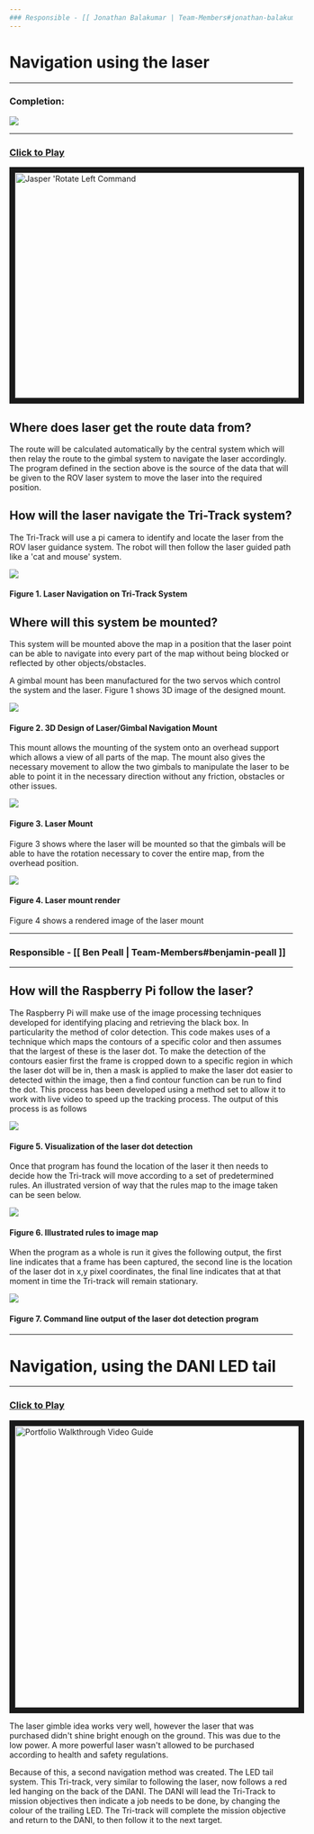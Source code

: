 ```yaml
---
### Responsible - [[ Jonathan Balakumar | Team-Members#jonathan-balakumar ]], [[ Callum Newman | Team-Members#callum-newman]]
---
```

# Navigation using the laser
---
### Completion: 
<p align="left">
<img src="https://github.com/lboroEESE-16ELD002/I-ProjectDocs/blob/master/Portfolio%20SC/Update%20github%20percentage%20bar/100%25%20updated.PNG">
</p>

---

### [Click to Play](https://www.youtube.com/watch?v=AgW6seKAQSM&feature=youtu.be)
<a href="https://www.youtube.com/watch?v=AgW6seKAQSM&feature=youtu.be" target="_blank"><img src="https://github.com/lboroEESE-16ELD002/I-Portfolio/blob/master/Video%20Demos/Video%20Screen%20Shots/LaserGimbleSC.jpg" 
alt="Jasper 'Rotate Left Command" width="800" height="400" border="10" /></a>

## Where does laser get the route data from?
The route will be calculated automatically by the central system which will then relay the route to the gimbal system to navigate the laser accordingly. The program defined in the section above is the source of the data that will be given to the ROV laser system to move the laser into the required position.

## How will the laser navigate the Tri-Track system?
The Tri-Track will use a pi camera to identify and locate the laser from the ROV laser guidance system. The robot will then follow the laser guided path like a 'cat and mouse' system. 

<p align="left">
<img src="https://github.com/lboroEESE-16ELD002/I-ProjectDocs/blob/master/Portfolio%20SC/laser%20dot%20concept.PNG">
</p>

#### Figure 1. Laser Navigation on Tri-Track System

## Where will this system be mounted?
This system will be mounted above the map in a position that the laser point can be able to navigate into every part of the map without being blocked or reflected by other objects/obstacles. 

A gimbal mount has been manufactured for the two servos which control the system and the laser. Figure 1 shows 3D image of the designed mount. 

<p align="left">
<img src="https://github.com/lboroEESE-16ELD002/I-Portfolio/blob/master/concept%20drawing/Laser%20Gimbal%20Concept.PNG">
</p>

#### Figure 2. 3D Design of Laser/Gimbal Navigation Mount

This mount allows the mounting of the system onto an overhead support which allows a view of all parts of the map. 
The mount also gives the necessary movement to allow the two gimbals to manipulate the laser to be able to point it in the necessary direction without any friction, obstacles or other issues.


<p align="left">
<img src="https://github.com/lboroEESE-16ELD002/I-ProjectDocs/blob/master/Portfolio%20SC/Laser%20Mount.png">
</p>

#### Figure 3. Laser Mount 


Figure 3 shows where the laser will be mounted so that the gimbals will be able to have the rotation necessary to cover the entire map, from the overhead position.

<p align="left">
<img src="https://github.com/lboroEESE-16ELD002/I-ProjectDocs/blob/master/Portfolio%20SC/LaserRender.PNG">
</p>


#### Figure 4. Laser mount render

Figure 4 shows a rendered image of the laser mount


---

### Responsible - [[ Ben Peall | Team-Members#benjamin-peall ]]

---

## How will the Raspberry Pi follow the laser?
The Raspberry Pi will make use of the image processing techniques developed for identifying placing and retrieving the black box. In particularity the method of color detection. This code makes uses of a technique which maps the contours of a specific color and then assumes that the largest of these is the laser dot. To make the detection of the contours easier first the frame is cropped down to a specific region in which the laser dot will be in, then a mask is applied to make the laser dot easier to detected within the image, then a find contour function can be run to find the dot. This process has been developed using a method set to allow it to work with live video to speed up the tracking process.
The output of this process is as follows 

![](https://github.com/lboroEESE-16ELD002/I-ProjectDocs/blob/master/Portfolio%20SC/laser%20dot%20detectiong.png) 

#### Figure 5. Visualization of the laser dot detection

Once that program has found the location of the laser it then needs to decide how the Tri-track will move according to a set of predetermined rules. An illustrated version of way that the rules map to the image taken can be seen below.

![](https://github.com/lboroEESE-16ELD002/I-ProjectDocs/blob/master/Portfolio%20SC/dotsections.png) 
#### Figure 6. Illustrated rules to image map   

When the program as a whole is run it gives the following output, the first line indicates that a frame has been captured, 
the second line is the location of the laser dot in x,y pixel coordinates, the final line indicates that at that moment in time the Tri-track will remain stationary.  

![](https://github.com/lboroEESE-16ELD002/I-ProjectDocs/blob/master/Portfolio%20SC/dot%20output.png)

#### Figure 7. Command line output of the laser dot detection program

--- 
# Navigation, using the DANI LED tail
---

### [Click to Play](https://www.youtube.com/watch?v=a7ADB0WgJyE&t=20s)
<a href="https://www.youtube.com/watch?v=a7ADB0WgJyE&t=20s" target="_blank"><img src="https://github.com/lboroEESE-16ELD002/I-Portfolio/blob/master/Video%20Demos/Video%20Screen%20Shots/Cat%26MouseSC.jpg" 
alt="Portfolio Walkthrough Video Guide" width="1000" height="500" border="10" /></a>

The laser gimble idea works very well, however the laser that was purchased didn't shine bright enough on the ground. This was due to the low power. A more powerful laser wasn't allowed to be purchased according to health and safety regulations.

Because of this, a second navigation method was created. The LED tail system. This Tri-track, very similar to following the laser, now follows a red led hanging on the back of the DANI. The DANI will lead the Tri-Track to mission objectives then indicate a job needs to be done, by changing the colour of the trailing LED. The Tri-track will complete the mission objective and return to the DANI, to then follow it to the next target.
